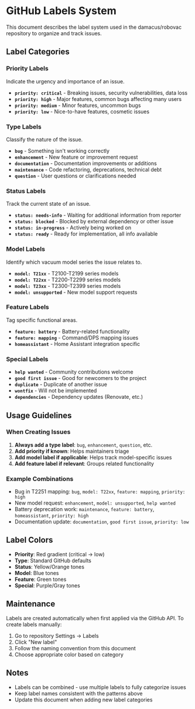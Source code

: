 # GitHub Labels System

This document describes the label system used in the damacus/robovac repository to organize and track issues.

## Label Categories

### Priority Labels

Indicate the urgency and importance of an issue.

- **`priority: critical`** - Breaking issues, security vulnerabilities, data loss
- **`priority: high`** - Major features, common bugs affecting many users
- **`priority: medium`** - Minor features, uncommon bugs
- **`priority: low`** - Nice-to-have features, cosmetic issues

### Type Labels

Classify the nature of the issue.

- **`bug`** - Something isn't working correctly
- **`enhancement`** - New feature or improvement request
- **`documentation`** - Documentation improvements or additions
- **`maintenance`** - Code refactoring, deprecations, technical debt
- **`question`** - User questions or clarifications needed

### Status Labels

Track the current state of an issue.

- **`status: needs-info`** - Waiting for additional information from reporter
- **`status: blocked`** - Blocked by external dependency or other issue
- **`status: in-progress`** - Actively being worked on
- **`status: ready`** - Ready for implementation, all info available

### Model Labels

Identify which vacuum model series the issue relates to.

- **`model: T21xx`** - T2100-T2199 series models
- **`model: T22xx`** - T2200-T2299 series models
- **`model: T23xx`** - T2300-T2399 series models
- **`model: unsupported`** - New model support requests

### Feature Labels

Tag specific functional areas.

- **`feature: battery`** - Battery-related functionality
- **`feature: mapping`** - Command/DPS mapping issues
- **`homeassistant`** - Home Assistant integration specific

### Special Labels

- **`help wanted`** - Community contributions welcome
- **`good first issue`** - Good for newcomers to the project
- **`duplicate`** - Duplicate of another issue
- **`wontfix`** - Will not be implemented
- **`dependencies`** - Dependency updates (Renovate, etc.)

## Usage Guidelines

### When Creating Issues

1. **Always add a type label**: `bug`, `enhancement`, `question`, etc.
2. **Add priority if known**: Helps maintainers triage
3. **Add model label if applicable**: Helps track model-specific issues
4. **Add feature label if relevant**: Groups related functionality

### Example Combinations

- Bug in T2251 mapping: `bug`, `model: T22xx`, `feature: mapping`, `priority: high`
- New model request: `enhancement`, `model: unsupported`, `help wanted`
- Battery deprecation work: `maintenance`, `feature: battery`, `homeassistant`, `priority: high`
- Documentation update: `documentation`, `good first issue`, `priority: low`

## Label Colors

- **Priority**: Red gradient (critical → low)
- **Type**: Standard GitHub defaults
- **Status**: Yellow/Orange tones
- **Model**: Blue tones
- **Feature**: Green tones
- **Special**: Purple/Gray tones

## Maintenance

Labels are created automatically when first applied via the GitHub API. To create labels manually:

1. Go to repository Settings → Labels
2. Click "New label"
3. Follow the naming convention from this document
4. Choose appropriate color based on category

## Notes

- Labels can be combined - use multiple labels to fully categorize issues
- Keep label names consistent with the patterns above
- Update this document when adding new label categories
